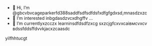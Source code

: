 - 👋 Hi, I’m @gbcvbvcageparkerfd388saddfsdfsdfdsfxdfgfgdxsd,mnasdzxzc
- 👀 I’m interested inbgdasdzvcxdhgffv ...
- 🌱 I’m currentlyxzcczx learninsdfdsdfzxcg sxzcjgfcxvxcаівмсvxcv
вdssfddsffdvvkjacxzcaasdc
<!---zxcxzcпмbcvbcvbcvxv
gagep,/rker388/gaczxcx `README.md` (cxzthis file) appears on your GitHub prafgofile.
You can click the Preview link to take a look at your changes.іваdfsfds
--->
yilfhhtucgt
